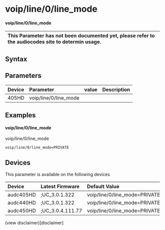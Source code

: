 ﻿---
description: voip/line/0/line_mode
search: false
---

# voip/line/0/line_mode

#### voip/line/0/line_mode


| This Parameter has not been documented yet, please refer to the audiocodes site to determin usage.  | 
| :--- |

## Syntax

## Parameters
|Device|Parameter|value|Description|
|:---|:---|:---|:---|
| 405HD | voip/line/0/line_mode |  |  |

## Examples
#### voip/line/0/line_mode

voip/line/0/line_mode

```
voip/line/0/line_mode=PRIVATE
```

## Devices
This parameter is available on the following devices

| Device | Latest Firmware | Default Value |
|:---|:---|:---|
| audc405HD | ;UC_3.0.1.322 | voip/line/0/line_mode=PRIVATE 
| audc440HD | ;UC_3.0.1.322 | voip/line/0/line_mode=PRIVATE 
| audc450HD | ;UC_3.0.4.111.77 | voip/line/0/line_mode=PRIVATE 

(view disclaimer)[disclaimer]
